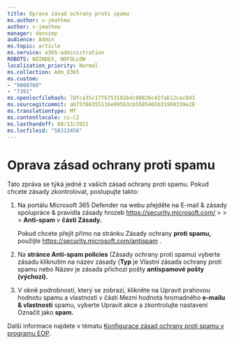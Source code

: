 ```yaml
---
title: Oprava zásad ochrany proti spamu
ms.author: v-jmathew
author: v-jmathew
manager: dansimp
audience: Admin
ms.topic: article
ms.service: o365-administration
ROBOTS: NOINDEX, NOFOLLOW
localization_priority: Normal
ms.collection: Adm_O365
ms.custom:
- "9000760"
- "7391"
ms.openlocfilehash: 7dfca35c17fb753102bdc80826c41fab12cac8d3
ms.sourcegitcommit: ab75f66355116e995b3cb5505465b31989339e28
ms.translationtype: MT
ms.contentlocale: cs-CZ
ms.lasthandoff: 08/13/2021
ms.locfileid: "58313456"
---
```

# <a name="fix-anti-spam-policy"></a>Oprava zásad ochrany proti spamu

Tato zpráva se týká jedné z vašich zásad ochrany proti spamu. Pokud chcete zásady zkontrolovat, postupujte takto:

1. Na portálu Microsoft 365 Defender na webu přejděte na E-mail & zásady spolupráce & pravidla zásady hrozeb <https://security.microsoft.com/>  \>  \>  \> **Anti-spam** v **části Zásady.**

   Pokud chcete přejít přímo na stránku Zásady ochrany **proti spamu,** použijte <https://security.microsoft.com/antispam> .

2. Na **stránce Anti-spam policies** (Zásady ochrany proti spamu) vyberte  zásadu kliknutím na  název zásady (**Typ** je Vlastní zásada ochrany proti spamu nebo Název je zásada příchozí pošty **antispamové pošty (výchozí).**

3. V okně podrobností, který  se zobrazí, klikněte na Upravit prahovou hodnotu spamu a vlastnosti v části Mezní hodnota hromadného **e-mailu & vlastností** spamu, vyberte Upravit akce a zkontrolujte nastavení Označit jako **spam.**

Další informace najdete v tématu [Konfigurace zásad ochrany proti spamu v programu EOP](https://docs.microsoft.com/microsoft-365/security/office-365-security/configure-your-spam-filter-policies).
